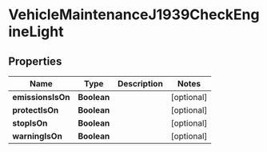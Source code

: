 
# VehicleMaintenanceJ1939CheckEngineLight

## Properties
Name | Type | Description | Notes
------------ | ------------- | ------------- | -------------
**emissionsIsOn** | **Boolean** |  |  [optional]
**protectIsOn** | **Boolean** |  |  [optional]
**stopIsOn** | **Boolean** |  |  [optional]
**warningIsOn** | **Boolean** |  |  [optional]



